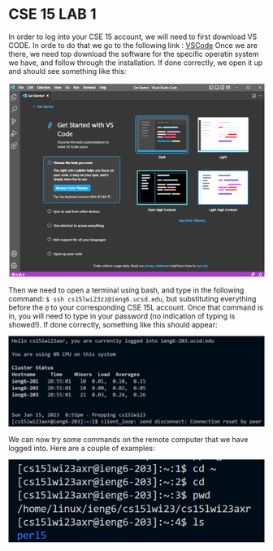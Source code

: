 # CSE 15 LAB 1

In order to log into your CSE 15 account, we will need to first download VS CODE. In orde to do that we go to the following link : [VSCode](https://code.visualstudio.com/download)
Once we are there, we need top download the software for the specific operatin system we have, and follow through the installation. If done correctly, we open it up and should see something like this:

![Image](Capture.PNG)

Then we need to open a terminal using bash, and type in the following command: `$ ssh cs15lwi23zz@ieng6.ucsd.edu`, but substituting everything before the `@` to your corresponding CSE 15L account. Once that command is in, you will need to type in your password (no indication of typing is showed!). If done correctly, something like this should appear: 

![Image](goodSignInCapture.png)

We can now try some commands on the remote computer that we have logged into. Here are a couple of examples:

![Image](commandsInVS.png)
